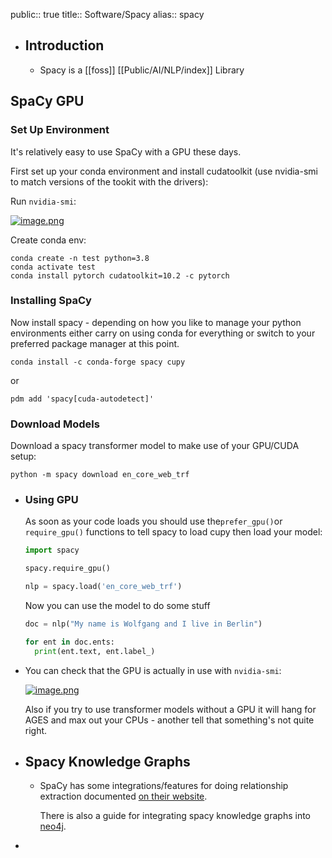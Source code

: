 public:: true
title:: Software/Spacy
alias:: spacy

- ## Introduction
	- Spacy is a [[foss]]  [[Public/AI/NLP/index]] Library
## SpaCy GPU
### Set Up Environment

It's relatively easy to use SpaCy with a GPU these days.

First set up your conda environment and install cudatoolkit (use nvidia-smi to match versions of the tookit with the drivers):

Run `nvidia-smi`:

[![image.png](https://wiki.jamesravey.me/uploads/images/gallery/2022-10/scaled-1680-/hPUimage.png)](https://wiki.jamesravey.me/uploads/images/gallery/2022-10/hPUimage.png)

Create conda env:

```shell
conda create -n test python=3.8
conda activate test
conda install pytorch cudatoolkit=10.2 -c pytorch
```
### Installing SpaCy

Now install spacy - depending on how you like to manage your python environments either carry on using conda for everything or switch to your preferred package manager at this point.

```shell
conda install -c conda-forge spacy cupy
```

or

```
pdm add 'spacy[cuda-autodetect]'
```
### Download Models

Download a spacy transformer model to make use of your GPU/CUDA setup:

```shell
python -m spacy download en_core_web_trf
```
- ### Using GPU
  
  As soon as your code loads you should use the` prefer_gpu() `or `require_gpu()` functions to tell spacy to load cupy then load your model:
  
  ```python
  import spacy
  
  spacy.require_gpu()
  
  nlp = spacy.load('en_core_web_trf')
  ```
  
  Now you can use the model to do some stuff
  
  ```python
  doc = nlp("My name is Wolfgang and I live in Berlin")
  
  for ent in doc.ents:
    print(ent.text, ent.label_)
  ```
- You can check that the GPU is actually in use with `nvidia-smi`:
  
  [![image.png](https://wiki.jamesravey.me/uploads/images/gallery/2022-10/scaled-1680-/ocvimage.png)](https://wiki.jamesravey.me/uploads/images/gallery/2022-10/ocvimage.png)
  
  Also if you try to use transformer models without a GPU it will hang for AGES and max out your CPUs - another tell that something's not quite right.
- ## Spacy Knowledge Graphs
	- SpaCy has some integrations/features for doing relationship extraction documented [on their website](https://spacy.io/api/kb).
	  
	  There is also a guide for integrating spacy knowledge graphs into [neo4j](https://neo4j.com/developer-blog/turn-a-harry-potter-book-into-a-knowledge-graph/).
-